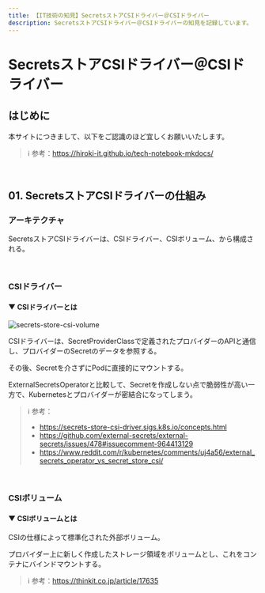 ```yaml
---
title: 【IT技術の知見】SecretsストアCSIドライバー＠CSIドライバー
description: SecretsストアCSIドライバー＠CSIドライバーの知見を記録しています。
---
```


# SecretsストアCSIドライバー＠CSIドライバー

## はじめに

本サイトにつきまして、以下をご認識のほど宜しくお願いいたします。



> ℹ️ 参考：https://hiroki-it.github.io/tech-notebook-mkdocs/

<br>

## 01. SecretsストアCSIドライバーの仕組み

### アーキテクチャ

SecretsストアCSIドライバーは、CSIドライバー、CSIボリューム、から構成される。



<br>

### CSIドライバー

#### ▼ CSIドライバーとは


![secrets-store-csi-volume](https://raw.githubusercontent.com/hiroki-it/tech-notebook/master/images/secrets-store-csi-volume.png)


CSIドライバーは、SecretProviderClassで定義されたプロバイダーのAPIと通信し、プロバイダーのSecretのデータを参照する。

その後、Secretを介さずにPodに直接的にマウントする。

ExternalSecretsOperatorと比較して、Secretを作成しない点で脆弱性が高い一方で、Kubernetesとプロバイダーが密結合になってしまう。



> ℹ️ 参考：
> 
> - https://secrets-store-csi-driver.sigs.k8s.io/concepts.html
> - https://github.com/external-secrets/external-secrets/issues/478#issuecomment-964413129
> - https://www.reddit.com/r/kubernetes/comments/uj4a56/external_secrets_operator_vs_secret_store_csi/

<br>

### CSIボリューム

#### ▼ CSIボリュームとは

CSIの仕様によって標準化された外部ボリューム。

プロバイダー上に新しく作成したストレージ領域をボリュームとし、これをコンテナにバインドマウントする。



> ℹ️ 参考：https://thinkit.co.jp/article/17635

<br>
